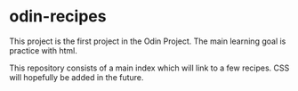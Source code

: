 # odin-recipes
This project is the first project in the Odin Project. The main learning goal is practice with html.

This repository consists of a main index which will link to a few recipes. CSS will hopefully be added in the future.


